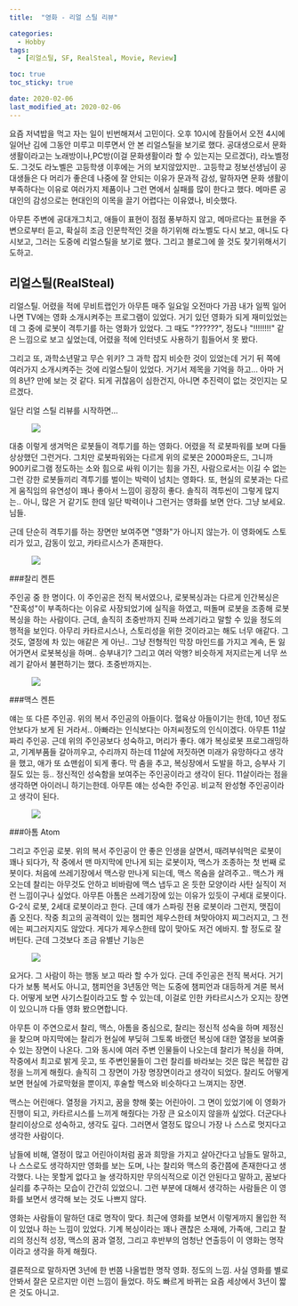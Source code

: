 ```yaml
---
title:  "영화 - 리얼 스틸 리뷰" 

categories:
  - Hobby
tags:
  - [리얼스틸, SF, RealSteal, Movie, Review]

toc: true
toc_sticky: true

date: 2020-02-06
last_modified_at: 2020-02-06
---
```


요즘 저녁밥을 먹고 자는 일이 빈번해져서 고민이다. 오후 10시에 잠들어서 오전 4시에 일어난 김에 그동안 미루고 미루면서 안 본 리얼스틸을 보기로 했다. 공대생으로서 문화생활이라고는 노래방이나,PC방(이걸 문화생활이라 할 수 있는지는 모르겠다), 라노벨정도. 그것도 라노벨은 고등학생 이후에는 거의 보지않았지만.. 고등학교 정보선생님이 공대생들은 다 머리가 좋은데 나중에 잘 안되는 이유가 문과적 감성, 말하자면 문화 생활이 부족하다는 이유로 여러가지 제품이나 그런 면에서 실패를 많이 한다고 했다. 메마른 공대인의 감성으로는 현대인의 이목을 끌기 어렵다는 이유였나, 비슷했다. 

아무튼 주변에 공대개그치고, 애들이 표현이 점점 풍부하지 않고, 메마르다는 표현을 주변으로부터 듣고, 확실히 조금 인문학적인 것을 하기위해 라노벨도 다시 보고, 애니도 다시보고, 그러는 도중에 리얼스틸을 보기로 했다. 
그리고 블로그에 쓸 것도 찾기위해서기도하고.

## 리얼스틸(RealSteal)

리얼스틸. 어렸을 적에 무비트랩인가 아무튼 매주 일요일 오전마다 가끔 내가 일찍 일어나면 TV에는 영화 소개시켜주는 프로그램이 있었다. 거기 있던 영화가 되게 재미있었는데 그 중에 로봇이 격투기를 하는 영화가 있었다. 그 때도 "??????", 정도나 "!!!!!!!!" 같은 느낌으로 보고 싶었는데, 어렸을 적에 인터넷도 사용하기 힘들어서 못 봤다. 

그리고 또, 과학소년말고 무슨 위키? 그 과학 잡지 비슷한 것이 있었는데 거기 뒤 쪽에 여러가지 소개시켜주는 것에 리얼스틸이 있었다. 거기서 제목을 기억을 하고... 아마 거의 8년? 만에 보는 것 같다. 되게 귀찮음이 심한건지, 아니면 추진력이 없는 것인지는 모르겠다.

일단 리얼 스틸 리뷰를 시작하면...

<figure>
	<a href="https://w.namu.la/s/4664a43582b28a408e5eac4f4f08db80b26e960c9b44e7b00d1cc45c0810ed906e15a40bd632ddd8b76169abfb73e187c417d093415c36e78e13b35b4949bf64834aa2aaa079f616827137ffe540911f6e6d4c5c377fbd8da440005a3791952def42e9f35d4871b91bb088c8d8829595"><img src="https://w.namu.la/s/4664a43582b28a408e5eac4f4f08db80b26e960c9b44e7b00d1cc45c0810ed906e15a40bd632ddd8b76169abfb73e187c417d093415c36e78e13b35b4949bf64834aa2aaa079f616827137ffe540911f6e6d4c5c377fbd8da440005a3791952def42e9f35d4871b91bb088c8d8829595"></a>
</figure>

대충 이렇게 생겨먹은 로봇들이 격투기를 하는 영화다. 어렸을 적 로봇파워를 보며 다들 상상했던 그런거다. 그치만 로봇파워와는 다르게 위의 로봇은 2000파운드, 그니까 900키로그램 정도하는 소와 힘으로 싸워 이기는 힘을 가진, 사람으로서는 이길 수 없는 그런 강한 로봇들끼리 격투기를 벌이는 박력이 넘치는 영화다. 또, 현실의 로봇과는 다르게 움직임의 유연성이 꽤나 좋아서 느낌이 굉장히 좋다. 솔직히 격투씬이 그렇게 많지는.. 아니, 많은 거 같기도 한데 일단 박력이나 그런거는 영화를 보면 안다. 그냥 보세요. 님들.

근데 단순히 격투기를 하는 장면만 보여주면 "영화"가 아니지 않는가. 이 영화에도 스토리가 있고, 감동이 있고, 카타르시스가 존재한다. 

<figure>
	<a href="https://w.namu.la/s/5ddc45c00e293afa07165bab388402f71c4714c78dd1a06f65b193b2021ea21560e4ca4024f0d24bcc863e47e25cd83145eb850287178991d4e3a6ff85c64671d3b9f2bb7809f22eeab9bc6ca0c7dc23c1009902520cb59c1c4afd1937f0d281"><img src="https://w.namu.la/s/5ddc45c00e293afa07165bab388402f71c4714c78dd1a06f65b193b2021ea21560e4ca4024f0d24bcc863e47e25cd83145eb850287178991d4e3a6ff85c64671d3b9f2bb7809f22eeab9bc6ca0c7dc23c1009902520cb59c1c4afd1937f0d281"></a>
</figure>

###찰리 켄튼
 
 주인공 중 한 명이다. 이 주인공은 전직 복서였으나, 로봇복싱과는 다르게 인간복싱은 "잔혹성"이 부족하다는 이유로 사장되었기에 실직을 하였고, 떠돌며 로봇을 조종해 로봇복싱을 하는 사람이다. 근데, 솔직히 초중반까지 진짜 쓰레기라고 말할 수 있을 정도의 행적을 보인다. 아무리 카타르시스나, 스토리성을 위한 것이라고는 해도 너무 애같다. 그것도, 열정에 차 있는 애같은 게 아닌.. 그냥 전형적인 막장 마인드를 가지고 계속, 돈 잃어가면서 로봇복싱을 하며.. 승부내기? 그리고 여러 악행? 비슷하게 저지르는게 너무 쓰레기 같아서 불편하기는 했다. 초중반까지는.

 <figure>
	<a href="https://w.namu.la/s/f596049bab44294ee629da474f09c0bba75f46059fd7b32c2dfd8027916aa9daeb581745760bb3f54fffe193a2dddade2b0b180b58e6afab09b0443e2a0407237022d9d0b46aed935fc9d6d543ffc8678a1f48ecbdef1f3dcd3578b530900d75252ca67b274a87ffb07b29121d870ed9"><img src="https://w.namu.la/s/f596049bab44294ee629da474f09c0bba75f46059fd7b32c2dfd8027916aa9daeb581745760bb3f54fffe193a2dddade2b0b180b58e6afab09b0443e2a0407237022d9d0b46aed935fc9d6d543ffc8678a1f48ecbdef1f3dcd3578b530900d75252ca67b274a87ffb07b29121d870ed9"></a>
</figure>

###맥스 켄튼

얘는 또 다른 주인공. 위의 복서 주인공의 아들이다. 혈육상 아들이기는 한데, 10년 정도 안보다가 보게 된 거라서.. 아빠라는 인식보다는 아저씨정도의 인식이겠다. 아무튼 11살짜리 주인공. 근데 위의 주인공보다 성숙하고, 머리가 좋다. 얘가 복싱로봇 프로그래밍하고, 기계부품들 갈아끼우고, 수리까지 하는데 11살에 저짓하면 미래가 유망하다고 생각을 했고, 애가 또 쇼맨쉽이 되게 좋다. 막 춤을 추고, 복싱장에서 도발을 하고, 승부사 기질도 있는 등.. 정신적인 성숙함을 보여주는 주인공이라고 생각이 된다. 11살이라는 점을 생각하면 아이러니 하기는한데. 아무튼 얘는 성숙한 주인공. 비교적 완성형 주인공이라고 생각이 된다. 

 <figure>
	<a href="https://w.namu.la/s/4611d30fcbe56ad192924d4138ceac20d09e03cd6090a88bf6d17fb684325f43613b961a306f8ca5cf896bd132b9def17d52035a15e6c18383129750ef289d3dc659a58a60ba400a2f39ab62f516d169728d9f2ed07c3503fee1c2b163d3854fd51b5096311d45ef5a846fafc5c13347"><img src="https://w.namu.la/s/4611d30fcbe56ad192924d4138ceac20d09e03cd6090a88bf6d17fb684325f43613b961a306f8ca5cf896bd132b9def17d52035a15e6c18383129750ef289d3dc659a58a60ba400a2f39ab62f516d169728d9f2ed07c3503fee1c2b163d3854fd51b5096311d45ef5a846fafc5c13347"></a>
</figure>

###아톰 Atom

그리고 주인공 로봇. 위의 복서 주인공이 안 좋은 인생을 살면서, 때려부숴먹은 로봇이 꽤나 되다가, 작 중에서 맨 마지막에 만나게 되는 로봇이자, 맥스가 조종하는 첫 번째 로봇이다. 처음에 쓰레기장에서 맥스랑 만나게 되는데, 맥스 목숨을 살려주고.. 맥스가 캐오는데 찰리는 아무것도 안하고 비바람에 맥스 냅두고 온 듯한 모양이라 사탄 실직이 저런 느낌이구나 싶었다. 
아무튼 아톰은 쓰레기장에 있는 이유가 있듯이 구세대 로봇이다. G-2식 로봇, 2세대 로봇이라고 한다. 
근데 얘가 스파링 전용 로봇이라 그런지, 맷집이 좀 오진다. 작중 최고의 공격력이 있는 챔피언 제우스한테 쳐맞아야지 찌그러지고, 그 전에는 찌그러지지도 않았다. 게다가 제우스한테 많이 맞아도 저건 에바지. 할 정도로 잘 버틴다. 근데 그것보다 조금 유별난 기능은 

 <figure>
	<a href="https://w.namu.la/s/a7fcaa941a82bb19b7b787c505cbeeef7b499141757ec4a032e254e1b8ae8a5e5ef4b9d8ebbc92969143fded90ecacafd1a8fa7e9def06762f77c4decd30f3805296da08c57b71127bd3803e22d4ee2578c117f0d0c7c80ac3287954b9f9a6ce"><img src="https://w.namu.la/s/a7fcaa941a82bb19b7b787c505cbeeef7b499141757ec4a032e254e1b8ae8a5e5ef4b9d8ebbc92969143fded90ecacafd1a8fa7e9def06762f77c4decd30f3805296da08c57b71127bd3803e22d4ee2578c117f0d0c7c80ac3287954b9f9a6ce"></a>
</figure>

요거다. 그 사람이 하는 행동 보고 따라 할 수가 있다. 근데 주인공은 전직 복서다. 거기다가 보통 복서도 아니고, 챔피언을 3년동안 먹는 도중에 챔피언과 대등하게 겨룬 복서다. 어떻게 보면 사기스킬이라고도 할 수 있는데, 이걸로 인한 카타르시스가 오지는 장면이 있으니까 다들 영화 봤으면합니다. 

아무튼 이 주연으로서 찰리, 맥스, 아톰을 중심으로, 찰리는 정신적 성숙을 하며 제정신을 찾으며 마지막에는 찰리가 현실에 부딪혀 그토록 바랬던 복싱에 대한 열정을 보여줄 수 있는 장면이 나온다. 그와 동시에 여러 주변 인물들이 나오는데 찰리가 복싱을 하며, 작중에서 최고로 밝게 웃고, 또 주변인물들이 그런 찰리를 바라보는 것은 많은 복잡한 감정을 느끼게 해줬다. 솔직히 그 장면이 가장 명장면이라고 생각이 되었다. 찰리도 어떻게 보면 현실에 가로막혔을 뿐이지, 후술할 맥스와 비슷하다고 느껴지는 장면.

맥스는 어린애다. 열정을 가지고, 꿈을 향해 쫒는 어린아이. 그 면이 있었기에 이 영화가 진행이 되고, 카타르시스를 느끼게 해줬다는 가장 큰 요소이지 않을까 싶었다. 더군다나 찰리이상으로 성숙하고, 생각도 깊다. 그러면서 열정도 많으니 가장 나 스스로 멋지다고 생각한 사람이다.

남들에 비해, 열정이 많고 어린아이처럼 꿈과 희망을 가지고 살아간다고 남들도 말하고, 나 스스로도 생각하지만 영화를 보는 도며, 나는 찰리와 맥스의 중간쯤에 존재한다고 생각했다. 나는 못할게 없다고 늘 생각하지만 무의식적으로 이건 안된다고 말하고, 꿈보다 실리를 추구하는 모습이 간간히 있었으니. 그런 부분에 대해서 생각하는 사람들은 이 영화를 보면서 생각해 보는 것도 나쁘지 않다. 

영화는 사람들이 말하던 대로 명작이 맞다. 최근에 영화를 보면서 이렇게까지 몰입한 적이 있었나 하는 느낌이 있었다. 기계 복싱이라는 꽤나 괜찮은 소재에, 가족애, 그리고 찰리의 정신적 성장, 맥스의 꿈과 열정, 그리고 후반부의 엄청난 연출등이 이 영화는 명작이라고 생각을 하게 해줬다. 

결론적으로 말하자면 3년에 한 번쯤 나올법한 명작 영화. 정도의 느낌. 사실 영화를 별로 안봐서 잘은 모르지만 이런 느낌이 들었다. 하도 빠르게 바뀌는 요즘 세상에서 3년이 짧은 것도 아니고. 